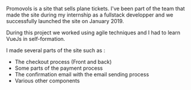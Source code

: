 Promovols is a site that sells plane tickets. I've been part of the team that made the site during my internship as a fullstack developper and we successfully launched the site on January 2019. 

During this project we worked using agile techniques and I had to learn VueJs in self-formation.

I made several parts of the site such as : 
* The checkout process (Front and back)
* Some parts of the payment process
* The confirmation email with the email sending process
* Various other components